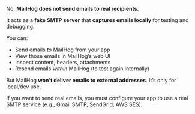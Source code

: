 No, **MailHog does not send emails to real recipients**.

It acts as a **fake SMTP server** that **captures emails locally** for testing and debugging.

You can:

- Send emails _to_ MailHog from your app
- View those emails in MailHog’s web UI
- Inspect content, headers, attachments
- Resend emails _within_ MailHog (to test again internally)

But MailHog **won’t deliver emails to external addresses**. It’s only for local/dev use.

If you want to send real emails, you must configure your app to use a real SMTP service (e.g., Gmail SMTP, SendGrid, AWS SES).

